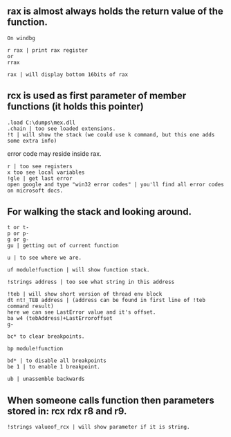 ## **rax** is almost always holds the return value of the function.
```
On windbg

r rax | print rax register
or
rrax 

rax | will display bottom 16bits of rax
```
## **rcx** is used as first parameter of member functions (it holds this pointer)
```
.load C:\dumps\mex.dll
.chain | too see loaded extensions.
!t | will show the stack (we could use k command, but this one adds some extra info)
```
error code may reside inside rax.
```
r | too see registers
x too see local variables
!gle | get last error
open google and type "win32 error codes" | you'll find all error codes on microsoft docs.
```
## For walking the stack and looking around.
```
t or t-
p or p-
g or g-
gu | getting out of current function

u | to see where we are.

uf module!function | will show function stack.

!strings address | too see what string in this address

!teb | will show short version of thread env block
dt nt!_TEB address | (address can be found in first line of !teb command result)
here we can see LastError value and it's offset.
ba w4 (tebAddress)+LastErroroffset  
g-

bc* to clear breakpoints.

bp module!function 

bd* | to disable all breakpoints
be 1 | to enable 1 breakpoint.

ub | unassemble backwards

```

## When someone calls function then parameters stored in: rcx rdx r8 and r9.
```
!strings valueof_rcx | will show parameter if it is string.
```










